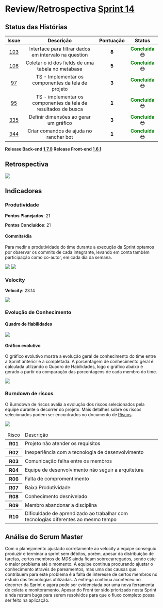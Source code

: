 # Review/Retrospectiva [Sprint 14](https://github.com/fga-gpp-mds/2018.1-TropicalHazards-BI/milestone/16)

## Status das Histórias
<table style="text-align: center" class="responsive-table highlight bordered">
  <thead>
    <tr>
      <th style="text-align:center">Issue</th>
      <th style="text-align:center">Descrição</th>
      <th style="text-align:center">Pontuação</th>
      <th style="text-align:center">Status</th>
    </tr>
  </thead>
   <tbody>
    <tr>
      <td>
        <a href="https://github.com/fga-gpp-mds/2018.1-TropicalHazards-BI-FrontEnd/issues/103">103</a>
      </td>
        <td>Interface para filtrar dados em intervalo na question</td>
      <td><b>8</b></td>
      <td><strong style="color:green">Concluída</strong>  😎 </td>
    </tr>
    <tr>
      <td>
        <a href="https://github.com/fga-gpp-mds/2018.1-TropicalHazards-BI-FrontEnd/issues/106">106</a>
      </td>
      <td>Coletar o id dos fields de uma tabela no metabase</td>
      <td><b>5</b></td>
      <td><strong style="color:green">Concluída</strong>  😎
    </tr>
    <tr>
      <td>
        <a href="https://github.com/fga-gpp-mds/2018.1-TropicalHazards-BI-FrontEnd/issues/97">97</a>
      </td>
      <td>TS - Implementar os componentes da tela de projeto</td>
      <td><b>3</b></td>
      <td><strong style="color:green">Concluída</strong>  😎 </td>      
    </tr>
    <tr>
      <td>
        <a href="https://github.com/fga-gpp-mds/2018.1-TropicalHazards-BI-FrontEnd/issues/95">95</a>
      </td>
      <td>TS - implementar os componentes da tela de resultados de busca</td>
      <td><b>1</b></td>
      <td><strong style="color:green">Concluída</strong> 😎 </td>      
    </tr>
    <tr>
      <td>
        <a href="https://github.com/fga-gpp-mds/2018.1-TropicalHazards-BI/issues/335">335</a>
      </td>
      <td>Definir dimensões ao gerar um gráfico</td>
      <td><b>3</b></td>
      <td><strong style="color:green">Concluída</strong> 😎 </td>      
    </tr>
    <tr>
      <td>
        <a href="https://github.com/fga-gpp-mds/2018.1-TropicalHazards-BI/issues/344">344</a>
      </td>
      <td>Criar comandos de ajuda no rancher bot</td>
      <td><b>1</b></td>
      <td><strong style="color:green">Concluída</strong> 😎 </td>      
    </tr>
   </tbody>
</table>

**Release Back-end [1.7.0](https://github.com/fga-gpp-mds/2018.1-TropicalHazards-BI/releases/tag/v1.7.0)**
**Release Front-end [1.6.1](https://github.com/fga-gpp-mds/2018.1-TropicalHazards-BI-FrontEnd/releases/tag/v1.6.1)**


## Retrospectiva  
<img src="https://i.imgur.com/66Ki59X.jpg" class="responsive-img">


## Indicadores
### Produtividade
<b>Pontos Planejados</b>: 21

<b>Pontos Concluídos</b>: 21

#### Commits/dia
Para medir a produtividade do time durante a execução da Sprint optamos por observar os commits de cada integrante, levando em conta também participação como co-autor, em cada dia da semana.

<img src="https://i.imgur.com/FKcMK2X.png" class="responsive-img">

<img src="https://i.imgur.com/0OlBqGF.png" class="responsive-img">

### Velocity
<b>Velocity</b>: 23.14

<img src="https://i.imgur.com/4MG0V1e.png" class="responsive-img">

### Evolução de Conhecimento
#### Quadro de Habilidades
<img src="https://i.imgur.com/sADZvyw.png" class="responsive-img">


#### Gráfico evolutivo
O gráfico evolutivo mostra a evolução geral de conhecimento do time entre a Sprint anterior e a completada. A porcentagem de conhecimento geral é calculada utilzando o Quadro de Habilidades, logo o gráfico abaixo é gerado a partir da comparação das porcentagens de cada membro do time.

<img src="https://i.imgur.com/NICwv2p.png" class="responsive-img">

### Burndown de riscos
O Burndown de riscos avalia a evolução dos riscos selecionados pela equipe durante o decorrer do projeto. Mais detalhes sobre os riscos selecionados podem ser encontrados no documento de [Riscos](https://github.com/fga-gpp-mds/2018.1-TropicalHazards-BI/blob/development/docs/metodology/riscos.md).


<img src="https://i.imgur.com/KpJT3EG.png" class="responsive-img">

<table class="responsive-table highlight bordered">
    <thead>
        <tr>
            <td>Risco</td>
            <td>Descrição</td>
        </tr>
    </thead>
    <tbody>
        <tr>
            <th>R01</th>
            <td>Projeto não atender os requisitos</td>
        </tr>
        <tr>
            <th>R02</th>
            <td>Inexperiência com a tecnologia de desenvolvimento</td>
        </tr>
        <tr>
            <th>R03</th>
            <td>Comunicação falha entre os membros</td>
        </tr>
        <tr>
            <th>R04</th>
            <td>Equipe de desenvolvimento não seguir a arquitetura</td>
        </tr>
        <tr>
            <th>R06</th>
            <td>Falta de compromentimento</td>
        </tr>
        <tr>
            <th>R07</th>
            <td>Baixa Produtividade</td>
        </tr>
        <tr>
            <th>R08</th>
            <td>Conhecimento desnivelado</td>
        </tr>
        <tr>
            <th>R09</th>
            <td>Membro abandonar a disciplina</td>
        </tr>
        <tr>
            <th>R10</th>
            <td>Dificuldade de aprendizado ao trabalhar com tecnologias diferentes ao mesmo tempo</td>
        </tr>
    </tbody>
</table>


## Análise do Scrum Master
Com o planejamento ajustado corretamente ao velocity a equipe conseguiu produzir e terminar a sprint sem débitos, porém, apesar da distribuição de tarefas, certos membros de MDS ainda ficam sobrecarregados, sendo este o maior problema até o momento. A equipe continua procurando ajustar o conhecimento através de pareamentos, mas uma das causas que contribuem para este problema é a falta de interesse de certos membros no estudo das tecnologias utilizadas. A entrega contínua aconteceu no decorrer da Sprint e agora pode ser evidenciada por uma nova ferramenta de coleta e monitoramento. Apesar do Front ter sido priorizado nesta Sprint ainda restam bugs para serem resolvidos para que o fluxo completo possa ser feito na aplicação.
